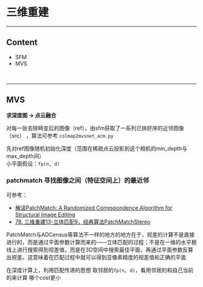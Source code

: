 # 三维重建
------
## Content
- SFM
- MVS

<br>

------
## MVS
<b>求深度图 -> 点云融合</b>  

对每一张去除畸变后的图像（ref），由sfm获取了一系列已排好序的近邻图像（src） ，算法可参考 `colmap2mvsnet_acm.py`   

先对ref图像随机初始化深度（范围在稀疏点云投影到这个相机的min_depth与max_depth间）  
小平面假设：`fp(n, d)`  

### patchmatch 寻找图像之间（特征空间上）的最近邻  
可参考：
- <a href = "https://zhuanlan.zhihu.com/p/377230002"> 解读PatchMatch: A Randomized Correspondence Algorithm for Structural Image Editing </a> 
- <a href = "https://zhuanlan.zhihu.com/p/562577568">78. 三维重建13-立体匹配9，经典算法PatchMatchStereo</a> 

PatchMatch与ADCensus等算法不一样的地方的地方在于，视差的计算不是直接进行的，而是通过平面参数计算而来的——立体匹配的过程；不是在一维的水平极线上进行搜索得到视差值，而是在3D空间中搜索最佳平面，再通过平面参数反算出视差。这意味着在匹配过程中就可以得到亚像素精度的视差值和正确的平面  

在深度计算上，利用匹配传递的思想 取邻居的`fp(n, d)`，看用邻居的和自己当前的来计算 哪个cost更小  
